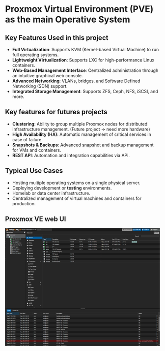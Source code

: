 # Proxmox Virtual Environment (PVE) as the main Operative System
## Key Features Used in this project
- **Full Virtualization**: Supports KVM (Kernel-based Virtual Machine) to run full operating systems.
- **Lightweight Virtualization**: Supports LXC for high-performance Linux containers.
- **Web-Based Management Interface**: Centralized administration through an intuitive graphical web console.
- **Advanced Networking**: VLANs, bridges, and Software Defined Networking (SDN) support.
- **Integrated Storage Management**: Supports ZFS, Ceph, NFS, iSCSI, and more.

## Key features for futures projects
- **Clustering**: Ability to group multiple Proxmox nodes for distributed infrastructure management. (Future project -> need more hardware)
- **High Availability (HA)**: Automatic management of critical services in case of failure.
- **Snapshots & Backups**: Advanced snapshot and backup management for VMs and containers.
- **REST API**: Automation and integration capabilities via API.

## Typical Use Cases
- Hosting multiple operating systems on a single physical server.
- Deploying development or **testing** environments.
- Homelab or data center infrastructure.
- Centralized management of virtual machines and containers for production.

## Proxmox VE web UI
![Proxmox interface preview](image.png)